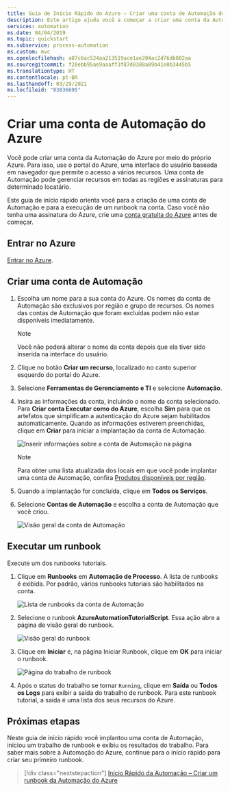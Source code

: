 ```yaml
---
title: Guia de Início Rápido do Azure – Criar uma conta de Automação do Azure | Microsoft Docs
description: Este artigo ajuda você a começar a criar uma conta da Automação do Azure e executar um runbook.
services: automation
ms.date: 04/04/2019
ms.topic: quickstart
ms.subservice: process-automation
ms.custom: mvc
ms.openlocfilehash: a07c6ac524aa213519ace1ae204ac2d76db802aa
ms.sourcegitcommit: f28ebb95ae9aaaff3f87d8388a09b41e0b3445b5
ms.translationtype: HT
ms.contentlocale: pt-BR
ms.lasthandoff: 03/29/2021
ms.locfileid: "83836695"
---
```

# <a name="create-an-azure-automation-account"></a>Criar uma conta de Automação do Azure

Você pode criar uma conta da Automação do Azure por meio do próprio Azure. Para isso, use o portal do Azure, uma interface do usuário baseada em navegador que permite o acesso a vários recursos. Uma conta de Automação pode gerenciar recursos em todas as regiões e assinaturas para determinado locatário. 

Este guia de início rápido orienta você para a criação de uma conta de Automação e para a execução de um runbook na conta. Caso você não tenha uma assinatura do Azure, crie uma [conta gratuita do Azure](https://azure.microsoft.com/free/?WT.mc_id=A261C142F) antes de começar.

## <a name="sign-in-to-azure"></a>Entrar no Azure

[Entrar no Azure](https://portal.azure.com).

## <a name="create-automation-account"></a>Criar uma conta de Automação

1. Escolha um nome para a sua conta do Azure. Os nomes da conta de Automação são exclusivos por região e grupo de recursos. Os nomes das contas de Automação que foram excluídas podem não estar disponíveis imediatamente.

    > [!NOTE]
    > Você não poderá alterar o nome da conta depois que ela tiver sido inserida na interface do usuário. 

2. Clique no botão **Criar um recurso**, localizado no canto superior esquerdo do portal do Azure.

3. Selecione **Ferramentas de Gerenciamento e TI** e selecione **Automação**.

4. Insira as informações da conta, incluindo o nome da conta selecionado. Para **Criar conta Executar como do Azure**, escolha **Sim** para que os artefatos que simplificam a autenticação do Azure sejam habilitados automaticamente. Quando as informações estiverem preenchidas, clique em **Criar** para iniciar a implantação da conta de Automação.

    ![Inserir informações sobre a conta de Automação na página](./media/automation-quickstart-create-account/create-automation-account-portal-blade.png)  

    > [!NOTE]
    > Para obter uma lista atualizada dos locais em que você pode implantar uma conta de Automação, confira [Produtos disponíveis por região](https://azure.microsoft.com/global-infrastructure/services/?products=automation&regions=all).

5. Quando a implantação for concluída, clique em **Todos os Serviços**.

6. Selecione **Contas de Automação** e escolha a conta de Automação que você criou.

    ![Visão geral da conta de Automação](./media/automation-quickstart-create-account/automation-account-overview.png)

## <a name="run-a-runbook"></a>Executar um runbook

Execute um dos runbooks tutoriais.

1. Clique em **Runbooks** em **Automação de Processo**. A lista de runbooks é exibida. Por padrão, vários runbooks tutoriais são habilitados na conta.

    ![Lista de runbooks da conta de Automação](./media/automation-quickstart-create-account/automation-runbooks-overview.png)

1. Selecione o runbook **AzureAutomationTutorialScript**. Essa ação abre a página de visão geral do runbook.

    ![Visão geral do runbook](./media/automation-quickstart-create-account/automation-tutorial-script-runbook-overview.png)

1. Clique em **Iniciar** e, na página Iniciar Runbook, clique em **OK** para iniciar o runbook.

    ![Página do trabalho de runbook](./media/automation-quickstart-create-account/automation-tutorial-script-job.png)

1. Após o status do trabalho se tornar `Running`, clique em **Saída** ou **Todos os Logs** para exibir a saída do trabalho de runbook. Para este runbook tutorial, a saída é uma lista dos seus recursos do Azure.

## <a name="next-steps"></a>Próximas etapas

Neste guia de início rápido você implantou uma conta de Automação, iniciou um trabalho de runbook e exibiu os resultados do trabalho. Para saber mais sobre a Automação do Azure, continue para o início rápido para criar seu primeiro runbook.

> [!div class="nextstepaction"]
> [Início Rápido da Automação – Criar um runbook da Automação do Azure](./automation-quickstart-create-runbook.md)

